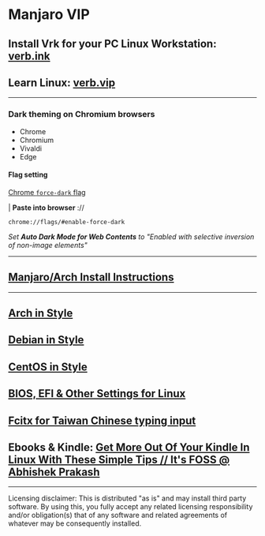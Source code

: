# Manjaro VIP

## Install Vrk for your PC Linux Workstation: [verb.ink](http://verb.ink)

## Learn Linux: [verb.vip](https://github.com/inkVerb/VIP)

___
### Dark theming on Chromium browsers

- Chrome
- Chromium
- Vivaldi
- Edge

#### Flag setting

[Chrome `force-dark` flag](chrome://flags/#enable-force-dark)

| **Paste into browser** ://

```console
chrome://flags/#enable-force-dark
```
*Set **Auto Dark Mode for Web Contents** to "Enabled with selective inversion of non-image elements"*

___
## [Manjaro/Arch Install Instructions](https://github.com/inkVerb/Mi/blob/master/Arch.md)
___
## [Arch in Style](https://github.com/inkVerb/Mi/blob/master/Arch-in-Style.md)
## [Debian in Style](https://github.com/inkVerb/Mi/blob/main/Debian-in-Style.md)
## [CentOS in Style](https://github.com/inkVerb/Mi/blob/main/CentOS-in-Style.md)
## [BIOS, EFI & Other Settings for Linux](https://github.com/inkVerb/Mi/blob/master/install-BIOS-UEFI.md)
## [Fcitx for Taiwan Chinese typing input](https://github.com/inkVerb/Mi/blob/main/Fcitx_zh_TW.md)
## Ebooks & Kindle: [Get More Out Of Your Kindle In Linux With These Simple Tips // It's FOSS @ Abhishek Prakash ](https://itsfoss.com/kindle-linux-tips/)

___

Licensing disclaimer: This is distributed "as is" and may install third party software. By using this, you fully accept any related licensing responsibility and/or obligation(s) that of any software and related agreements of whatever may be consequently installed.